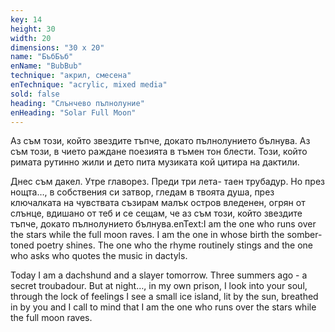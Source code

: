 ```yaml
---
key: 14
height: 30
width: 20
dimensions: "30 x 20"
name: "БъбБъб"
enName: "BubBub"
technique: "акрил, смесена"
enTechnique: "acrylic, mixed media"
sold: false
heading: "Слънчево пълнолуние"
enHeading: "Solar Full Moon"
---
```

Аз съм този, който звездите тъпче, докато пълнолунието бълнува. Аз съм този, в чието раждане поезията в тъмен тон блести. Този, който римата рутинно жили и дето пита музиката кой цитира на дактили. 

Днес съм дакел. Утре главорез. Преди три лета- таен трубадур. Но през нощта…, в собствения си затвор, гледам в твоята душа, през ключалката на чувствата съзирам малък остров вледенен, огрян от слънце, вдишано от теб и се сещам, че аз съм този, който звездите тъпче, докато пълнолунието бълнува.enText:I am the one who runs over the stars while the full moon raves. I am the one in whose birth the somber-toned poetry shines. The one who the rhyme routinely stings and the one who asks who quotes the music in dactyls. 

Today I am a dachshund and a slayer tomorrow. Three summers ago - a secret troubadour. But at night…, in my own prison, I look into your soul, through the lock of feelings I see a small ice island, lit by the sun, breathed in by you and I call to mind that I am the one who runs over the stars while the full moon raves.